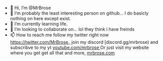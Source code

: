 - 👋 Hi, I’m @MrBrose
- 👀 I’m probably the least interesting person on github... I do basicly nothing on here except exist.
- 🌱 I’m currently learning life.
- 💞️ I’m looking to collaborate on... lol they think i have freinds 
- 📫 How to reach me follow my twitter right now https://twitter.com/MrBrose_ join my discord [discord.gg/mrbrose) and subscribve to my yt [youtube.com/mrbrose ](https://www.youtube.com/channel/UCgxVP8XTnJpFNIFX-nDg9eA)
Or just visit my website where you get get all that and more, [mrbrose.com](https://mrbrose.github.io/)

<!---
MrBrose/MrBrose is a ✨ special ✨ repository because its `README.md` (this file) appears on your GitHub profile.
You can click the Preview link to take a look at your changes.
--->
